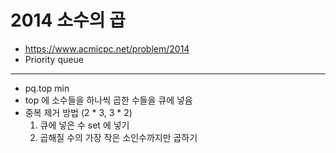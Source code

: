 # 2014 소수의 곱

- https://www.acmicpc.net/problem/2014
- Priority queue
---
- pq.top min
- top 에 소수들을 하나씩 곱한 수들을 큐에 넣음
- 중복 제거 방법 (2 * 3, 3 * 2)
    1. 큐에 넣은 수 set 에 넣기
    2. 곱해질 수의 가장 작은 소인수까지만 곱하기